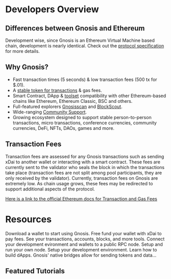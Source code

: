---
---

# Developers Overview

## Differences between Gnosis and Ethereum

Development wise, since Gnosis is an Ethereum Virtual Machine based chain, development is nearly identical. Check out the [protocol specification](/specs) for more details.

## Why Gnosis?

* Fast transaction times (5 seconds) & low transaction fees (500 tx for $.01).
* A [stable token for transactions](/about/tokens/xdai) & gas fees.
* Smart Contract, DApp & [toolset](/tools) compatibility with other Ethereum-based chains like Ethereum, Ethereum Classic, BSC and others.
* Full-featured explorers [Gnosisscan](https://gnosisscan.io) and [BlockScout](https://blockscout.com/xdai/mainnet).
* Wide-ranging [Community Support](/about/overview/community).
* Growing ecosystem designed to support stable person-to-person transactions, micro transactions, conference currencies, community currencies, DeFi, NFTs, DAOs, games and more.



## Transaction Fees

Transaction fees are assessed for any Gnosis transactions such as sending xDai to another wallet or interacting with a smart contract. These fees are currently sent to the validator who seals the block in which the transactions take place (transaction fees are not split among pool participants, they are only received by the validator). Currently, transaction fees on Gnosis are extremely low. As chain usage grows, these fees may be redirected to support additional aspects of the protocol. 

[Here is a link to the official Ethereum docs for Transaction and Gas Fees](https://ethereum.org/en/developers/docs/gas/)

# Resources

<div class="row">
<box href="/tools/wallets" title="Wallets">Download a wallet to start using Gnosis.</box>
<box href="/tools/faucets" title="Faucets">Free fund your wallet with xDai to pay fees.</box>
<box href="/tools/explorers" title="Explorers">See your transactions, accounts, blocks, and more tools.</box>
<box href="/tools/rpc" title="RPC Providers">Connect your development evironment and wallets to a public RPC node.</box>
<box href="/node" title="Run a Node">Setup and run your own node.</box>
<box href="/developers/smart-contracts/" title="Dev Tools">Setup your development environment.</box>
<box href="/developers/building/first-contract" title="Tutorials">Learn how to build dApps.</box>
<box href="/bridges" title="Bridges">Gnosis' native bridges allow for sending tokens and data...</box>
</div>

## Featured Tutorials

<tutorialsFeatured />